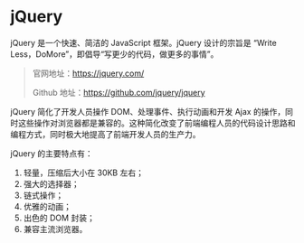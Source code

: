 <!--
 * @Github       : https://github.com/superzhc/BigData-A-Question
 * @Author       : SUPERZHC
 * @CreateDate   : 2021-01-29 09:43:27
 * @LastEditTime : 2021-01-29 10:19:04
 * @Copyright 2021 SUPERZHC
-->
# jQuery

jQuery 是一个快速、简洁的 JavaScript 框架。jQuery 设计的宗旨是 “Write Less，DoMore”，即倡导“写更少的代码，做更多的事情”。

> 官网地址：<https://jquery.com/>
> 
> Github 地址：<https://github.com/jquery/jquery>

jQuery 简化了开发人员操作 DOM、处理事件、执行动画和开发 Ajax 的操作，同时这些操作对浏览器都是兼容的。这种简化改变了前端编程人员的代码设计思路和编程方式，同时极大地提高了前端开发人员的生产力。

jQuery 的主要特点有：

1. 轻量，压缩后大小在 30KB 左右；
2. 强大的选择器；
3. 链式操作；
4. 优雅的动画；
5. 出色的 DOM 封装；
6. 兼容主流浏览器。

